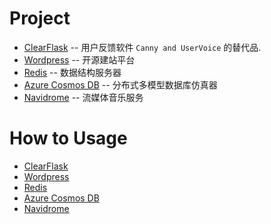 # Project

- [ClearFlask](https://github.com/clearflask/clearflask) -- 用户反馈软件 `Canny and UserVoice` 的替代品.
- [Wordpress](https://github.com/WordPress/WordPress) -- 开源建站平台
- [Redis](https://github.com/redis/redis) -- 数据结构服务器
- [Azure Cosmos DB](https://github.com/Azure/azure-cosmos-db-emulator-docker) -- 分布式多模型数据库仿真器
- [Navidrome](https://github.com/navidrome/navidrome) -- 流媒体音乐服务

# How to Usage

- [ClearFlask](ClearFlask/README.md)
- [Wordpress](WP/README.md)
- [Redis](Redis/README.md)
- [Azure Cosmos DB](CosmosDB/README.md)
- [Navidrome](navidrome/README.md)